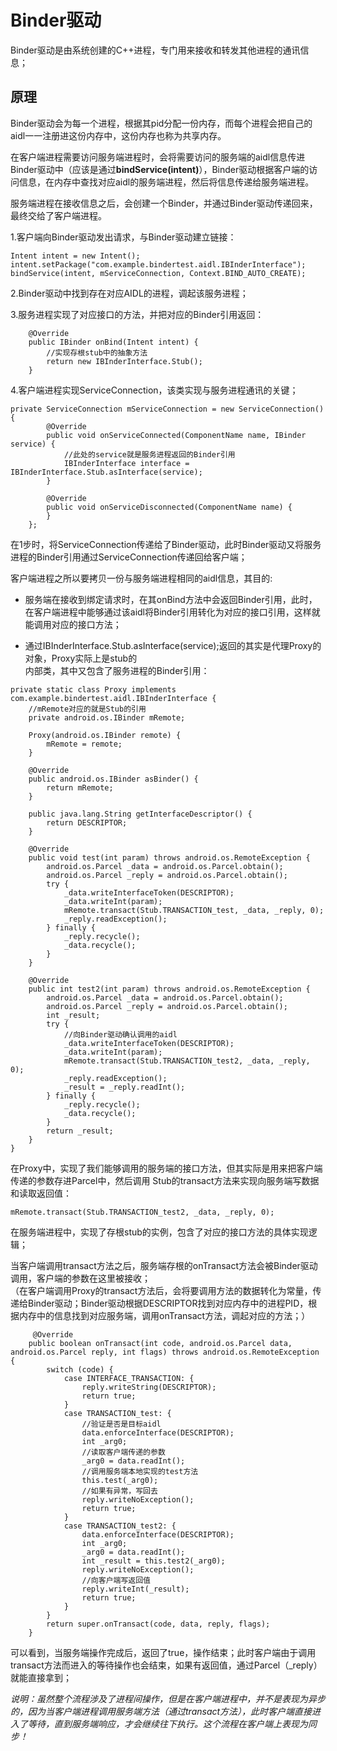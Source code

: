 # Binder驱动

Binder驱动是由系统创建的C++进程，专门用来接收和转发其他进程的通讯信息；

## 原理

Binder驱动会为每一个进程，根据其pid分配一份内存，而每个进程会把自己的aidl一一注册进这份内存中，这份内存也称为共享内存。

在客户端进程需要访问服务端进程时，会将需要访问的服务端的aidl信息传进Binder驱动中（应该是通过**bindService\(intent\)**），Binder驱动根据客户端的访问信息，在内存中查找对应aidl的服务端进程，然后将信息传递给服务端进程。

服务端进程在接收信息之后，会创建一个Binder，并通过Binder驱动传递回来，最终交给了客户端进程。

1.客户端向Binder驱动发出请求，与Binder驱动建立链接：

```
Intent intent = new Intent();
intent.setPackage("com.example.bindertest.aidl.IBInderInterface");
bindService(intent, mServiceConnection, Context.BIND_AUTO_CREATE);
```

2.Binder驱动中找到存在对应AIDL的进程，调起该服务进程；

3.服务进程实现了对应接口的方法，并把对应的Binder引用返回：

```
    @Override
    public IBinder onBind(Intent intent) {
        //实现存根stub中的抽象方法 
        return new IBInderInterface.Stub();
    }
```

4.客户端进程实现ServiceConnection，该类实现与服务进程通讯的关键；

```
private ServiceConnection mServiceConnection = new ServiceConnection() {
        @Override
        public void onServiceConnected(ComponentName name, IBinder service) {
            //此处的service就是服务进程返回的Binder引用
            IBInderInterface interface = IBInderInterface.Stub.asInterface(service);
        }

        @Override
        public void onServiceDisconnected(ComponentName name) {
        }
    };
```

在1步时，将ServiceConnection传递给了Binder驱动，此时Binder驱动又将服务进程的Binder引用通过ServiceConnection传递回给客户端；

客户端进程之所以要拷贝一份与服务端进程相同的aidl信息，其目的:

* 服务端在接收到绑定请求时，在其onBind方法中会返回Binder引用，此时，在客户端进程中能够通过该aidl将Binder引用转化为对应的接口引用，这样就能调用对应的接口方法；

* 通过IBInderInterface.Stub.asInterface\(service\);返回的其实是代理Proxy的对象，Proxy实际上是stub的  
  内部类，其中又包含了服务进程的Binder引用：

```
private static class Proxy implements com.example.bindertest.aidl.IBInderInterface {
    //mRemote对应的就是Stub的引用
    private android.os.IBinder mRemote;

    Proxy(android.os.IBinder remote) {
        mRemote = remote;
    }

    @Override
    public android.os.IBinder asBinder() {
        return mRemote;
    }

    public java.lang.String getInterfaceDescriptor() {
        return DESCRIPTOR;
    }

    @Override
    public void test(int param) throws android.os.RemoteException {
        android.os.Parcel _data = android.os.Parcel.obtain();
        android.os.Parcel _reply = android.os.Parcel.obtain();
        try {
            _data.writeInterfaceToken(DESCRIPTOR);
            _data.writeInt(param);
            mRemote.transact(Stub.TRANSACTION_test, _data, _reply, 0);
            _reply.readException();
        } finally {
            _reply.recycle();
            _data.recycle();
        }
    }

    @Override
    public int test2(int param) throws android.os.RemoteException {
        android.os.Parcel _data = android.os.Parcel.obtain();
        android.os.Parcel _reply = android.os.Parcel.obtain();
        int _result;
        try {
            //向Binder驱动确认调用的aidl
            _data.writeInterfaceToken(DESCRIPTOR);
            _data.writeInt(param);
            mRemote.transact(Stub.TRANSACTION_test2, _data, _reply, 0);
            _reply.readException();
            _result = _reply.readInt();
        } finally {
            _reply.recycle();
            _data.recycle();
        }
        return _result;
    }
}
```

在Proxy中，实现了我们能够调用的服务端的接口方法，但其实际是用来把客户端传递的参数存进Parcel中，然后调用  Stub的transact方法来实现向服务端写数据和读取返回值：

```
mRemote.transact(Stub.TRANSACTION_test2, _data, _reply, 0);
```

在服务端进程中，实现了存根stub的实例，包含了对应的接口方法的具体实现逻辑；

当客户端调用transact方法之后，服务端存根的onTransact方法会被Binder驱动调用，客户端的参数在这里被接收；  
 （在客户端调用Proxy的transact方法后，会将要调用方法的数据转化为常量，传递给Binder驱动；Binder驱动根据DESCRIPTOR找到对应内存中的进程PID，根据内存中的信息找到对应服务端，调用onTransact方法，调起对应的方法；）

```
     @Override
    public boolean onTransact(int code, android.os.Parcel data, android.os.Parcel reply, int flags) throws android.os.RemoteException {
        switch (code) {
            case INTERFACE_TRANSACTION: {
                reply.writeString(DESCRIPTOR);
                return true;
            }
            case TRANSACTION_test: {
                //验证是否是目标aidl
                data.enforceInterface(DESCRIPTOR);
                int _arg0;
                //读取客户端传递的参数
                _arg0 = data.readInt();
                //调用服务端本地实现的test方法
                this.test(_arg0);
                //如果有异常，写回去
                reply.writeNoException();
                return true;
            }
            case TRANSACTION_test2: {
                data.enforceInterface(DESCRIPTOR);
                int _arg0;
                _arg0 = data.readInt();
                int _result = this.test2(_arg0);
                reply.writeNoException();
                //向客户端写返回值
                reply.writeInt(_result);
                return true;
            }
        }
        return super.onTransact(code, data, reply, flags);
    }
```

可以看到，当服务端操作完成后，返回了true，操作结束；此时客户端由于调用transact方法而进入的等待操作也会结束，如果有返回值，通过Parcel（\_reply）就能直接拿到；

_说明：虽然整个流程涉及了进程间操作，但是在客户端进程中，并不是表现为异步的，因为当客户端进程调用服务端方法（通过transact方法），此时客户端直接进入了等待，直到服务端响应，才会继续往下执行。这个流程在客户端上表现为同步！_

